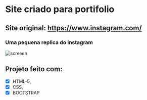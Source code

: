 # Site criado para portifolio

## Site original: https://www.instagram.com/ 

### Uma pequena replica do instagram

![screeen](https://user-images.githubusercontent.com/84159325/177987101-4bffbc8f-bec4-4db7-9250-3f3df801588c.jpg)

## Projeto feito com:
- [x] HTML-5,
- [x] CSS,
- [x] BOOTSTRAP 
